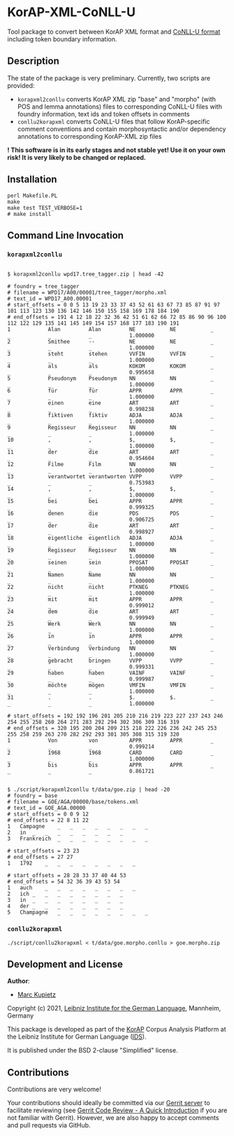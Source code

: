 # KorAP-XML-CoNLL-U

Tool package to convert between KorAP XML format and [CoNLL-U format](https://universaldependencies.org/format.html) including token boundary information. 

## Description

The state of the package is very preliminary. Currently, two scripts are provided:
* `korapxml2conllu` converts KorAP XML zip "base" and "morpho" (with POS and lemma annotations) files to corresponding CoNLL-U files with foundry information, text ids and token offsets in comments
* `conllu2korapxml` converts CoNLL-U files that follow KorAP-specific comment conventions
  and contain morphosyntactic and/or dependency annotations to
  corresponding KorAP-XML zip files

**! This software is in its early stages and not stable yet! Use it on your own risk! It is very likely to be changed or replaced.**
## Installation

```shell script
perl Makefile.PL
make
make test TEST_VERBOSE=1
# make install
```

## Command Line Invocation
### `korapxml2conllu`
```

$ korapxml2conllu wpd17.tree_tagger.zip | head -42

# foundry = tree_tagger
# filename = WPD17/A00/00001/tree_tagger/morpho.xml  
# text_id = WPD17_A00.00001
# start_offsets = 0 0 5 13 19 23 33 37 43 52 61 63 67 73 85 87 91 97 101 113 123 130 136 142 146 150 155 158 169 178 184 190
# end_offsets = 191 4 12 18 22 32 36 42 51 61 62 66 72 85 86 90 96 100 112 122 129 135 141 145 149 154 157 168 177 183 190 191
1            Alan         Alan         NE           NE           _            _            _            _            1.000000
2            Smithee      --           NE           NE           _            _            _            _            1.000000
3            steht        stehen       VVFIN        VVFIN        _            _            _            _            1.000000
4            als          als          KOKOM        KOKOM        _            _            _            _            0.995658
5            Pseudonym    Pseudonym    NN           NN           _            _            _            _            1.000000
6            für          für          APPR         APPR         _            _            _            _            1.000000
7            einen        eine         ART          ART          _            _            _            _            0.998238
8            fiktiven     fiktiv       ADJA         ADJA         _            _            _            _            1.000000
9            Regisseur    Regisseur    NN           NN           _            _            _            _            1.000000
10           ,            ,            $,           $,           _            _            _            _            1.000000
11           der          die          ART          ART          _            _            _            _            0.954604
12           Filme        Film         NN           NN           _            _            _            _            1.000000
13           verantwortet verantworten VVPP         VVPP         _            _            _            _            0.753983
14           ,            ,            $,           $,           _            _            _            _            1.000000
15           bei          bei          APPR         APPR         _            _            _            _            0.999325
16           denen        die          PDS          PDS          _            _            _            _            0.906725
17           der          die          ART          ART          _            _            _            _            0.998927
18           eigentliche  eigentlich   ADJA         ADJA         _            _            _            _            1.000000
19           Regisseur    Regisseur    NN           NN           _            _            _            _            1.000000
20           seinen       sein         PPOSAT       PPOSAT       _            _            _            _            1.000000
21           Namen        Name         NN           NN           _            _            _            _            1.000000
22           nicht        nicht        PTKNEG       PTKNEG       _            _            _            _            1.000000
23           mit          mit          APPR         APPR         _            _            _            _            0.999012
24           dem          die          ART          ART          _            _            _            _            0.999949
25           Werk         Werk         NN           NN           _            _            _            _            1.000000
26           in           in           APPR         APPR         _            _            _            _            1.000000
27           Verbindung   Verbindung   NN           NN           _            _            _            _            1.000000
28           gebracht     bringen      VVPP         VVPP         _            _            _            _            0.999331
29           haben        haben        VAINF        VAINF        _            _            _            _            0.999987
30           möchte       mögen        VMFIN        VMFIN        _            _            _            _            1.000000
31           .            .            $.           $.           _            _            _            _            1.000000

# start_offsets = 192 192 196 201 205 210 216 219 223 227 237 243 246 254 255 258 260 264 271 283 292 294 302 306 309 316 319
# end_offsets = 320 195 200 204 209 215 218 222 226 236 242 245 253 255 258 259 263 270 282 292 293 301 305 308 315 319 320
1            Von          von          APPR         APPR         _            _            _            _            0.999214
2            1968         1968         CARD         CARD         _            _            _            _            1.000000
3            bis          bis          APPR         APPR         _            _            _            _            0.861721


$ ./script/korapxml2conllu t/data/goe.zip | head -20
# foundry = base
# filename = GOE/AGA/00000/base/tokens.xml  
# text_id = GOE_AGA.00000
# start_offsets = 0 0 9 12
# end_offsets = 22 8 11 22
1	Campagne	_	_	_	_	_	_	_	_
2	in	_	_	_	_	_	_	_	_
3	Frankreich	_	_	_	_	_	_	_	_

# start_offsets = 23 23
# end_offsets = 27 27
1	1792	_	_	_	_	_	_	_	_

# start_offsets = 28 28 33 37 40 44 53
# end_offsets = 54 32 36 39 43 53 54
1	auch	_	_	_	_	_	_	_	_
2	ich	_	_	_	_	_	_	_	_
3	in	_	_	_	_	_	_	_	_
4	der	_	_	_	_	_	_	_	_
5	Champagne	_	_	_	_	_	_	_	_

```
### `conllu2korapxml`
```
./script/conllu2korapxml < t/data/goe.morpho.conllu > goe.morpho.zip
```

## Development and License

**Author**:

* [Marc Kupietz](https://www.ids-mannheim.de/digspra/personal/kupietz.html)

Copyright (c) 2021, [Leibniz Institute for the German Language](http://www.ids-mannheim.de/), Mannheim, Germany

This package is developed as part of the [KorAP](http://korap.ids-mannheim.de/)
Corpus Analysis Platform at the Leibniz Institute for German Language
([IDS](http://www.ids-mannheim.de/)).

It is published under the BSD 2-clause "Simplified" license.

## Contributions

Contributions are very welcome!

Your contributions should ideally be committed via our [Gerrit server](https://korap.ids-mannheim.de/gerrit/)
to facilitate reviewing (see [Gerrit Code Review - A Quick Introduction](https://korap.ids-mannheim.de/gerrit/Documentation/intro-quick.html)
if you are not familiar with Gerrit). However, we are also happy to accept comments and pull requests
via GitHub.
